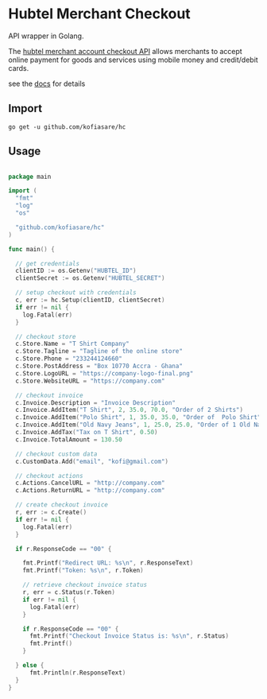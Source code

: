 # Hubtel Merchant Checkout

API wrapper in Golang.

The [hubtel merchant account checkout API](https://developers.hubtel.com/documentations/online-checkout-api) allows merchants to accept online payment for goods and services using mobile money and credit/debit cards.

see the [docs](https://godoc.org/github.com/kofiasare/hc) for details

## Import

```go get -u github.com/kofiasare/hc```

## Usage

```go

package main

import (
  "fmt"
  "log"
  "os"

  "github.com/kofiasare/hc"
)

func main() {

  // get credentials
  clientID := os.Getenv("HUBTEL_ID")
  clientSecret := os.Getenv("HUBTEL_SECRET")

  // setup checkout with credentials
  c, err := hc.Setup(clientID, clientSecret)
  if err != nil {
    log.Fatal(err)
  }

  // checkout store
  c.Store.Name = "T Shirt Company"
  c.Store.Tagline = "Tagline of the online store"
  c.Store.Phone = "233244124660"
  c.Store.PostAddress = "Box 10770 Accra - Ghana"
  c.Store.LogoURL = "https://company-logo-final.png"
  c.Store.WebsiteURL = "https://company.com"

  // checkout invoice
  c.Invoice.Description = "Invoice Description"
  c.Invoice.AddItem("T Shirt", 2, 35.0, 70.0, "Order of 2 Shirts")
  c.Invoice.AddItem("Polo Shirt", 1, 35.0, 35.0, "Order of  Polo Shirt")
  c.Invoice.AddItem("Old Navy Jeans", 1, 25.0, 25.0, "Order of 1 Old Navy Jeans")
  c.Invoice.AddTax("Tax on T Shirt", 0.50)
  c.Invoice.TotalAmount = 130.50

  // checkout custom data
  c.CustomData.Add("email", "kofi@gmail.com")

  // checkout actions
  c.Actions.CancelURL = "http://company.com"
  c.Actions.ReturnURL = "http://company.com"

  // create checkout invoice
  r, err := c.Create()
  if err != nil {
    log.Fatal(err)
  }

  if r.ResponseCode == "00" {

    fmt.Printf("Redirect URL: %s\n", r.ResponseText)
    fmt.Printf("Token: %s\n", r.Token)

    // retrieve checkout invoice status
    r, err = c.Status(r.Token)
    if err != nil {
      log.Fatal(err)
    }

    if r.ResponseCode == "00" {
      fmt.Printf("Checkout Invoice Status is: %s\n", r.Status)
      fmt.Printf()
    }

  } else {
      fmt.Println(r.ResponseText)
  }
}

```